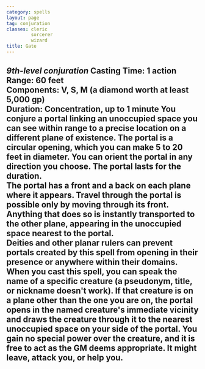 ```yaml
---
category: spells
layout: page
tag: conjuration
classes: cleric
         sorcerer
         wizard
title: Gate 
---
```

_9th-level conjuration_ 
**Casting Time:** 1 action    
**Range:** 60 feet    
**Components:** V, S, M (a diamond worth at least 5,000 gp)    
**Duration:** Concentration, up to 1 minute 
You conjure a portal linking an unoccupied space you can see within range to a precise location on a different plane of existence. The portal is a circular opening, which you can make 5 to 20 feet in diameter. You can orient the portal in any direction you choose. The portal lasts for the duration.    
The portal has a front and a back on each plane where it appears. Travel through the portal is possible only by moving through its front. Anything that does so is instantly transported to the other plane, appearing in the unoccupied space nearest to the portal.    
Deities and other planar rulers can prevent portals created by this spell from opening in their presence or anywhere within their domains.    
When you cast this spell, you can speak the name of a specific creature (a pseudonym, title, or nickname doesn't work). If that creature is on a plane other than the one you are on, the portal opens in the named creature's immediate vicinity and draws the creature through it to the nearest unoccupied space on your side of the portal. You gain no special power over the creature, and it is free to act as the GM deems appropriate. It might leave, attack you, or help you. 
---